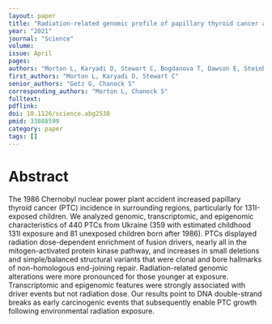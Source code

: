 ```yaml
---
layout: paper
title: "Radiation-related genomic profile of papillary thyroid cancer after the Chernobyl accident"
year: "2021"
journal: "Science"
volume: 
issue: April
pages: 
authors: "Morton L, Karyadi D, Stewart C, Bogdanova T, Dawson E, Steinberg M, Dai J, Hartley S, Schonfeld S, Sampson J, Maruvka Y, Kapoor V, Ramsden D, Carvajal-Garcia J, Perou C, Parker J, Krznaric M, Yeager M, Boland J, Hutchinson A, Hicks B, Dagnall C, Gastier-Foster J, Bowen J, Lee O, Machiela M, Chaoon E, Brenner A, Mabuchi K, Drozdovitch V, Masiuk S, Chepurny M, Zurnadzhy L, Hatch M, Berrington de Gonzalez A, Thomas G, Tronko M, Getz G, Chanock S"
first_authors: "Morton L, Karyadi D, Stewart C"
senior_authors: "Getz G, Chanock S"
corresponding_authors: "Morton L, Chanock S"
fulltext:
pdflink:
doi: 10.1126/science.abg2538
pmid: 33888599
category: paper
tags: []
---
```


# Abstract

The 1986 Chernobyl nuclear power plant accident increased papillary thyroid cancer (PTC) incidence in surrounding regions, particularly for 131I-exposed children. We analyzed genomic, transcriptomic, and epigenomic characteristics of 440 PTCs from Ukraine (359 with estimated childhood 131I exposure and 81 unexposed children born after 1986). PTCs displayed radiation dose-dependent enrichment of fusion drivers, nearly all in the mitogen-activated protein kinase pathway, and increases in small deletions and simple/balanced structural variants that were clonal and bore hallmarks of non-homologous end-joining repair. Radiation-related genomic alterations were more pronounced for those younger at exposure. Transcriptomic and epigenomic features were strongly associated with driver events but not radiation dose. Our results point to DNA double-strand breaks as early carcinogenic events that subsequently enable PTC growth following environmental radiation exposure.
